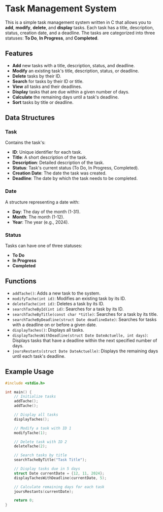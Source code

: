 # Task Management System

This is a simple task management system written in C that allows you to **add**, **modify**, **delete**, and **display** tasks. Each task has a title, description, status, creation date, and a deadline. The tasks are categorized into three statuses: **To Do**, **In Progress**, and **Completed**.

## Features

- **Add** new tasks with a title, description, status, and deadline.
- **Modify** an existing task's title, description, status, or deadline.
- **Delete** tasks by their ID.
- **Search** for tasks by their ID or title.
- **View** all tasks and their deadlines.
- **Display** tasks that are due within a given number of days.
- **Calculate** the remaining days until a task's deadline.
- **Sort** tasks by title or deadline.

## Data Structures

### Task

Contains the task's:

- **ID**: Unique identifier for each task.
- **Title**: A short description of the task.
- **Description**: Detailed description of the task.
- **Status**: Task's current status (To Do, In Progress, Completed).
- **Creation Date**: The date the task was created.
- **Deadline**: The date by which the task needs to be completed.

### Date

A structure representing a date with:

- **Day**: The day of the month (1-31).
- **Month**: The month (1-12).
- **Year**: The year (e.g., 2024).

### Status

Tasks can have one of three statuses:

- **To Do**
- **In Progress**
- **Completed**

## Functions

- `addTache()`: Adds a new task to the system.
- `modifyTache(int id)`: Modifies an existing task by its ID.
- `deleteTache(int id)`: Deletes a task by its ID.
- `searchTacheById(int id)`: Searches for a task by its ID.
- `searchTacheByTitle(const char *title)`: Searches for a task by its title.
- `searchTacheByDeadline(struct Date deadlineDate)`: Searches for tasks with a deadline on or before a given date.
- `displayTaches()`: Displays all tasks.
- `displayTachesWithDeadline(struct Date DateActuelle, int days)`: Displays tasks that have a deadline within the next specified number of days.
- `joursRestants(struct Date DateActuelle)`: Displays the remaining days until each task's deadline.

## Example Usage

```c
#include <stdio.h>

int main() {
    // Initialize tasks
    addTache();
    addTache();

    // Display all tasks
    displayTaches();

    // Modify a task with ID 1
    modifyTache(1);

    // Delete task with ID 2
    deleteTache(2);

    // Search tasks by title
    searchTacheByTitle("Task Title");

    // Display tasks due in 5 days
    struct Date currentDate = {12, 11, 2024};
    displayTachesWithDeadline(currentDate, 5);

    // Calculate remaining days for each task
    joursRestants(currentDate);

    return 0;
}


